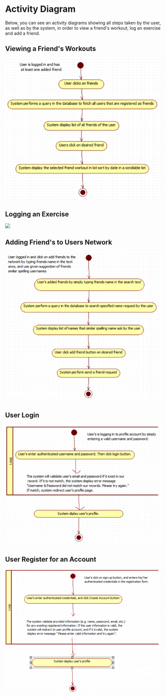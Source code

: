 # Activity Diagram
Below, you can see an activity diagrams showing all steps taken by the user, as well as by the system, in order to view a friend's workout, log an exercise and add a friend.

## Viewing a Friend's Workouts 

![](/BTS530/Images/ViewFriendsWorkout.png)

## Logging an Exercise

![](/BTS530/Images/LogginAnExercise.png)

## Adding Friend's to Users Network

![](/BTS530/Images/AddingFriendsToNetwork.png)

## User Login
![](/BTS530/Images/user_login.png)

## User Register for an Account
![](/BTS530/Images/user_register.png)
